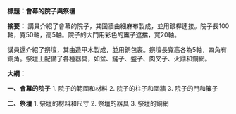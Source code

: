 **標題：會幕的院子與祭壇**

**摘要：**
講員介紹了會幕的院子，其圍牆由細麻布製成，並用銀桿連接。院子長100軸，寬50軸，高5軸。院子的大門用彩色的簾子遮擋，寬20軸。

講員還介紹了祭壇，其由造甲木製成，並用銅包裹。祭壇長寬高各為5軸，四角有銅角。祭壇上配備了各種器具，如盆、鏟子、盤子、肉叉子、火鼎和銅網。

**大綱：**

**一、會幕的院子**
    1. 院子的範圍和材料
    2. 院子的柱子和圍牆
    3. 院子的門和簾子

**二、祭壇**
    1. 祭壇的材料和尺寸
    2. 祭壇的器具
    3. 祭壇的銅網
